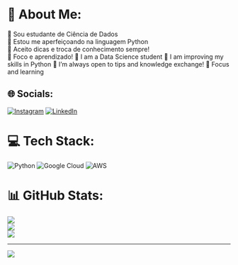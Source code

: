 # 💫 About Me:
🔭 Sou estudante de Ciência de Dados<br>👯 Estou me aperfeiçoando na linguagem Python<br>🤝 Aceito dicas e troca de conhecimento sempre!<br>🌱 Foco e aprendizado!
🔭 I am a Data Science student 👯 I am improving my skills in Python 🤝 I’m always open to tips and knowledge exchange! 🌱 Focus and learning
## 🌐 Socials:
[![Instagram](https://img.shields.io/badge/Instagram-%23E4405F.svg?logo=Instagram&logoColor=white)](https://instagram.com/_brennokj) [![LinkedIn](https://img.shields.io/badge/LinkedIn-%230077B5.svg?logo=linkedin&logoColor=white)](https://linkedin.com/in/www.linkedin.com/in/brenno-henrique-1544aa2a3) 

# 💻 Tech Stack:
![Python](https://img.shields.io/badge/python-3670A0?style=flat&logo=python&logoColor=ffdd54) ![Google Cloud](https://img.shields.io/badge/GoogleCloud-%234285F4.svg?style=flat&logo=google-cloud&logoColor=white) ![AWS](https://img.shields.io/badge/AWS-%23FF9900.svg?style=flat&logo=amazon-aws&logoColor=white)
# 📊 GitHub Stats:
![](https://github-readme-stats.vercel.app/api?username=brennoh16&theme=dracula&hide_border=true&include_all_commits=false&count_private=false)<br/>
![](https://github-readme-streak-stats.herokuapp.com/?user=brennoh16&theme=dracula&hide_border=true)<br/>
![](https://github-readme-stats.vercel.app/api/top-langs/?username=brennoh16&theme=dracula&hide_border=true&include_all_commits=false&count_private=false&layout=compact)

---
[![](https://visitcount.itsvg.in/api?id=brennoh16&icon=5&color=5)](https://visitcount.itsvg.in)

<!-- Proudly created with GPRM ( https://gprm.itsvg.in ) -->
